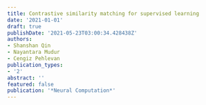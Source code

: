 ```yaml
---
title: Contrastive similarity matching for supervised learning
date: '2021-01-01'
draft: true
publishDate: '2021-05-23T03:00:34.428438Z'
authors:
- Shanshan Qin
- Nayantara Mudur
- Cengiz Pehlevan
publication_types:
- '2'
abstract: ''
featured: false
publication: '*Neural Computation*'
---
```


